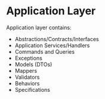 ﻿# Application Layer

Application layer contains:

- Abstractions/Contracts/Interfaces
- Application Services/Handlers
- Commands and Queries
- Exceptions
- Models (DTOs)
- Mappers
- Validators
- Behaviors
- Specifications

